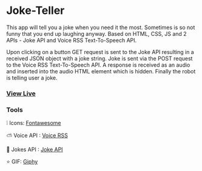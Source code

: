 # Joke-Teller
This app will tell you a joke when you need it the most. Sometimes is so not funny that you end up laughing anyway.
Based on HTML, CSS, JS and 2 APIs - Joke API and Voice RSS Text-To-Speech API.

Upon clicking on a button GET request is sent to the Joke API resulting in a received JSON object with a joke string.
Joke is sent via the POST request to the Voice RSS Text-To-Speech API.
A response is received as an audio and inserted into the audio HTML element which is hidden.
Finally the robot is telling user a joke.

### [View Live](https://AmiraliEsi83.github.io/Joke-Teller/)

### Tools

:grey_exclamation: Icons: [Fontawesome](https://fontawesome.com/)

:partly_sunny: Voice API  : [Voice RSS](http://www.voicerss.org)

:hammer: Jokes API  : [Joke API](https://sv443.net/jokeapi/v2/)

:star: GIF: [Giphy](https://giphy.com/)

